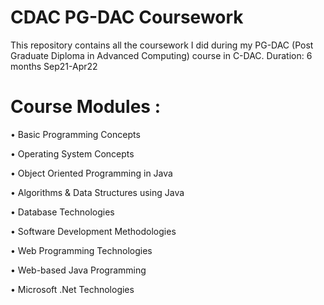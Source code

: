 # CDAC PG-DAC Coursework
This repository contains all the coursework I did during my PG-DAC (Post Graduate Diploma in Advanced Computing) course in C-DAC.
Duration: 6 months Sep21-Apr22

# Course Modules :

• Basic Programming Concepts

• Operating System Concepts

• Object Oriented Programming in Java

• Algorithms & Data Structures using Java

• Database Technologies

• Software Development Methodologies

• Web Programming Technologies

• Web-based Java Programming

• Microsoft .Net Technologies



